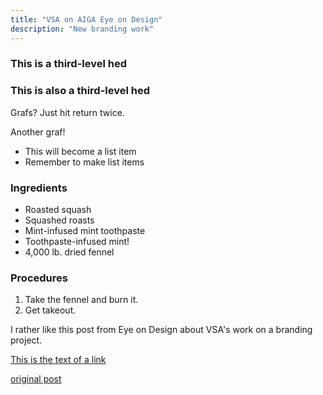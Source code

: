 ```yaml
---
title: "VSA on AIGA Eye on Design"
description: "New branding work"
---
```


<h3>This is a third-level hed</h3>

### This is also a third-level hed

Grafs? Just hit return twice.

Another graf!

- This will become a list item
- Remember to make list items

### Ingredients

- Roasted squash
- Squashed roasts
- Mint-infused mint toothpaste
- Toothpaste-infused mint!
- 4,000 lb. dried fennel

### Procedures

1. Take the fennel and burn it.
2. Get takeout.

I rather like this post from Eye on Design about VSA's work on a branding project.

[This is the text of a link](http://wherever.com)

[original post](https://eyeondesign.aiga.org/chicagos-vsa-partners-on-design-with-a-big-d-as-the-ultimate-business-tool/)
